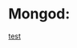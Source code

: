 # Mongod:

[test](https://raw.githubusercontent.com/AhmedElgaidi/my-mongodb-university-notes/main/public/cluster_adminstration/mongod/1.png)